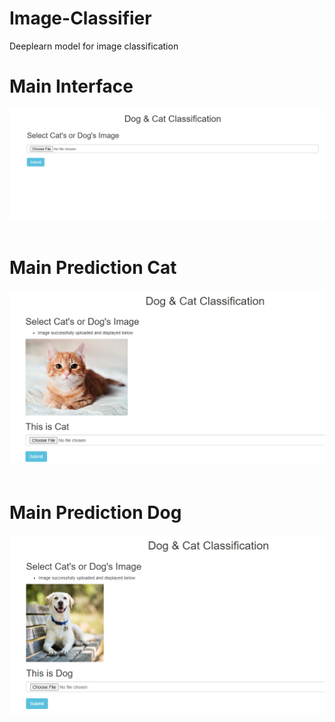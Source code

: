 # Image-Classifier
Deeplearn model for image classification

<h1>Main Interface</h1>
<img src = "Screenshots/main.PNG">
<br><br>

<h1>Main Prediction Cat</h1>
<img src = "Screenshots/cat.PNG">
<br><br>

<h1>Main Prediction Dog</h1>
<img src = "Screenshots/dog.PNG">
<br><br>

